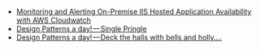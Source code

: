 - [Monitoring and Alerting On-Premise IIS Hosted Application Availability with AWS Cloudwatch](https://medium.com/@rifhan.akram1/monitoring-and-alerting-on-premise-iis-hosted-application-availability-with-aws-cloudwatch-2b16aecaf0f4)
- [Design Patterns a day! — Single Pringle](https://medium.com/@rahman.sameeha/design-patterns-a-day-single-pringle-d3516efdcba5)
- [Design Patterns a day! — Deck the halls with bells and holly….
](https://medium.com/@rahman.sameeha/design-patterns-a-day-deck-the-halls-with-bells-and-holly-fcb0a521b933)
